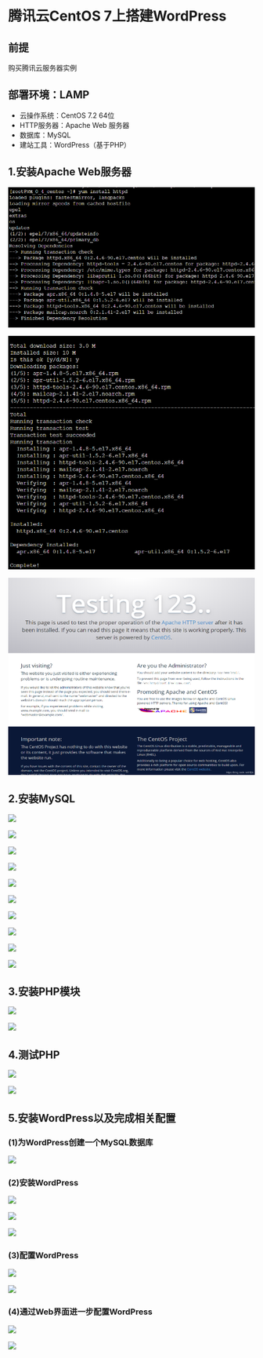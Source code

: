 #  腾讯云CentOS 7上搭建WordPress

## 前提

购买腾讯云服务器实例

## 部署环境：LAMP

- 云操作系统：CentOS 7.2 64位
- HTTP服务器：Apache Web 服务器
- 数据库：MySQL
- 建站工具：WordPress（基于PHP）



## 1.安装Apache Web服务器



![](./image/1.png)



![](.\image\2.png)

![](.\image\23.png)



## 2.安装MySQL



![](E:\CouldComputing\实验二\image\3.png)

![](E:\CouldComputing\实验二\image\4.png)



![](E:\CouldComputing\实验二\image\5.png)



![](E:\CouldComputing\实验二\image\6.png)



![](E:\CouldComputing\实验二\image\7.png)



![](E:\CouldComputing\实验二\image\8.png)

![](E:\CouldComputing\实验二\image\9.png)



![](E:\CouldComputing\实验二\image\10.png)

![](E:\CouldComputing\实验二\image\11.png)

![](E:\CouldComputing\实验二\image\12.png)

####  



## 3.安装PHP模块



![](E:\CouldComputing\实验二\image\13.png)

![](E:\CouldComputing\实验二\image\14.png)



## 4.测试PHP



![](E:\CouldComputing\实验二\image\27.png)



![](E:\CouldComputing\实验二\image\24.png)

##  5.安装WordPress以及完成相关配置

###  (1)为WordPress创建一个MySQL数据库

![](E:\CouldComputing\实验二\image\16.png)



### (2)安装WordPress

![](E:\CouldComputing\实验二\image\17.png)

![](E:\CouldComputing\实验二\image\26.png)

![](E:\CouldComputing\实验二\image\18.png)



###  (3)配置WordPress

![](E:\CouldComputing\实验二\image\19.png)

![](E:\CouldComputing\实验二\image\25.png)

### (4)通过Web界面进一步配置WordPress

![](E:\CouldComputing\实验二\image\20.png)

![](E:\CouldComputing\实验二\image\22.png)